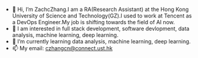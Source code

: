 - 👋 Hi, I’m ZachcZhang.I am a RA(Research Assistant) at the Hong Kong University of Science and Technology(GZ).I used to work at Tencent as a DevOps Engineer.My job is shifting towards the field of AI now.
- 👀 I am interested in full stack development, software devlopment, data analysis, machine learning, deep learning.
- 🌱 I’m currently learning data analysis, machine learning, deep learning.
- 📫 My email: czhangcn@connect.ust.hk
